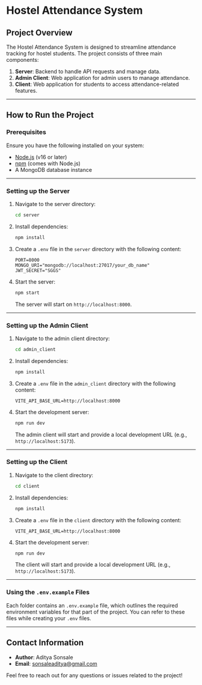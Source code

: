 # Hostel Attendance System

## Project Overview
The Hostel Attendance System is designed to streamline attendance tracking for hostel students. The project consists of three main components:
1. **Server**: Backend to handle API requests and manage data.
2. **Admin Client**: Web application for admin users to manage attendance.
3. **Client**: Web application for students to access attendance-related features.

---

## How to Run the Project

### Prerequisites
Ensure you have the following installed on your system:
- [Node.js](https://nodejs.org/) (v16 or later)
- [npm](https://www.npmjs.com/) (comes with Node.js)
- A MongoDB database instance

---

### Setting up the Server
1. Navigate to the server directory:
   ```bash
   cd server
   ```
2. Install dependencies:
   ```bash
   npm install
   ```
3. Create a `.env` file in the `server` directory with the following content:
   ```env
   PORT=8000
   MONGO_URI="mongodb://localhost:27017/your_db_name"
   JWT_SECRET="SGGS"
   ```
4. Start the server:
   ```bash
   npm start
   ```
   The server will start on `http://localhost:8000`.

---

### Setting up the Admin Client
1. Navigate to the admin client directory:
   ```bash
   cd admin_client
   ```
2. Install dependencies:
   ```bash
   npm install
   ```
3. Create a `.env` file in the `admin_client` directory with the following content:
   ```env
   VITE_API_BASE_URL=http://localhost:8000
   ```
4. Start the development server:
   ```bash
   npm run dev
   ```
   The admin client will start and provide a local development URL (e.g., `http://localhost:5173`).

---

### Setting up the Client
1. Navigate to the client directory:
   ```bash
   cd client
   ```
2. Install dependencies:
   ```bash
   npm install
   ```
3. Create a `.env` file in the `client` directory with the following content:
   ```env
   VITE_API_BASE_URL=http://localhost:8000
   ```
4. Start the development server:
   ```bash
   npm run dev
   ```
   The client will start and provide a local development URL (e.g., `http://localhost:5173`).

---

### Using the `.env.example` Files
Each folder contains an `.env.example` file, which outlines the required environment variables for that part of the project. You can refer to these files while creating your `.env` files.

---

## Contact Information
- **Author**: Aditya Sonsale
- **Email**: sonsaleaditya@gmail.com

Feel free to reach out for any questions or issues related to the project!

